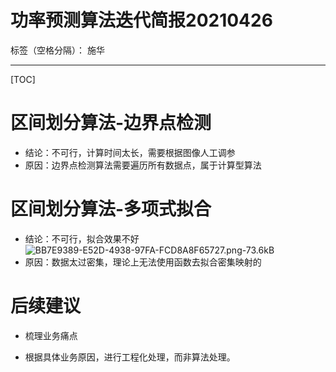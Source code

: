 # 功率预测算法迭代简报20210426

标签（空格分隔）： 施华

---

[TOC]
# 区间划分算法-边界点检测
+ 结论：不可行，计算时间太长，需要根据图像人工调参
+ 原因：边界点检测算法需要遍历所有数据点，属于计算型算法

# 区间划分算法-多项式拟合
+ 结论：不可行，拟合效果不好
![BB7E9389-E52D-4938-97FA-FCD8A8F65727.png-73.6kB][1]
+ 原因：数据太过密集，理论上无法使用函数去拟合密集映射的

# 后续建议
+ 梳理业务痛点
+ 根据具体业务原因，进行工程化处理，而非算法处理。


  [1]: http://static.zybuluo.com/tulip0216/p39oc7eut6iod739s52dg25b/BB7E9389-E52D-4938-97FA-FCD8A8F65727.png